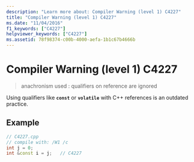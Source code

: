 ```yaml
---
description: "Learn more about: Compiler Warning (level 1) C4227"
title: "Compiler Warning (level 1) C4227"
ms.date: "11/04/2016"
f1_keywords: ["C4227"]
helpviewer_keywords: ["C4227"]
ms.assetid: 78f98374-c00b-4000-aefa-1b1c67b4666b
---
```

# Compiler Warning (level 1) C4227

> anachronism used : qualifiers on reference are ignored

Using qualifiers like **`const`** or **`volatile`** with C++ references is an outdated practice.

## Example

```cpp
// C4227.cpp
// compile with: /W1 /c
int j = 0;
int &const i = j;   // C4227
```
